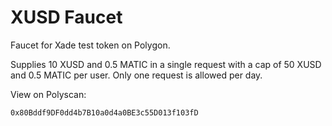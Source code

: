 # XUSD Faucet

Faucet for Xade test token on Polygon.

Supplies 10 XUSD and 0.5 MATIC in a single request with a cap of 50 XUSD and 0.5 MATIC per user. Only one request is allowed per day.

View on Polyscan:
```shell
0x80Bddf9DF0dd4b7B10a0d4a0BE3c55D013f103fD
```
